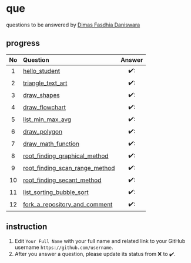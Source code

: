 # que
questions to be answered by [Dimas Fasdhia Daniswara](https://github.com/dimasdaniswara)


## progress
No | Question | Answer
:-: | :- | :-:
1 | [hello_student](hello_student.ipynb) | ✔️:
2 | [triangle_text_art](triangle_text_art.ipynb) | ✔️:
3 | [draw_shapes](draw_shapes.ipynb) | ✔️:
4 | [draw_flowchart](draw_flowchart.ipynb) | ✔️:
5 | [list_min_max_avg](list_min_max_avg.ipynb) | ✔️:
6 | [draw_polygon](draw_polygon.ipynb) | ✔️:
7 | [draw_math_function](draw_math_function.ipynb) | ✔️:
8 | [root_finding_graphical_method](root_finding_graphical_method.ipynb) | ✔️:
9 | [root_finding_scan_range_method](root_finding_scan_range_method.ipynb) | ✔️:
10 | [root_finding_secant_method](root_finding_secant_method.ipynb) | ✔️:
11 | [list_sorting_bubble_sort](list_sorting_bubble_sort.ipynb) | ✔️:
12 | [fork_a_repository_and_comment](fork_a_repository_and_comment.ipynb) | ✔️:

## instruction
1. Edit `Your Full Name` with your full name and related link to your GitHub username `https://github.com/username`.
2. After you answer a question, please update its status from :x: to :heavy_check_mark:.
